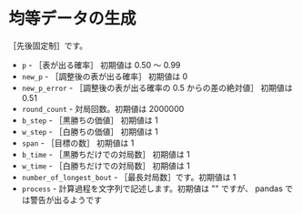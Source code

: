 # 均等データの生成

［先後固定制］です。  

* `p` - ［表が出る確率］ 初期値は 0.50 ～ 0.99
* `new_p` - ［調整後の表が出る確率］ 初期値は 0
* `new_p_error` - ［調整後の表が出る確率の 0.5 からの差の絶対値］ 初期値は 0.51
* `round_count` - 対局回数。初期値は 2000000
* `b_step` - ［黒勝ちの価値］ 初期値は 1
* `w_step` - ［白勝ちの価値］ 初期値は 1
* `span` - ［目標の数］ 初期値は 1
* `b_time` - ［黒勝ちだけでの対局数］ 初期値は 1
* `w_time` - ［白勝ちだけでの対局数］ 初期値は 1
* `number_of_longest_bout` - ［最長対局数］です。初期値は 1
* `process` - 計算過程を文字列で記述します。初期値は "" ですが、 pandas では警告が出るようです
